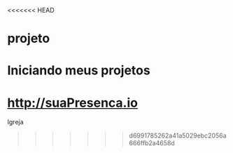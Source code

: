 <<<<<<< HEAD
# projeto
Iniciando meus projetos
=======
# http://suaPresenca.io
Igreja
>>>>>>> d6991785262a41a5029ebc2056a666ffb2a4658d
